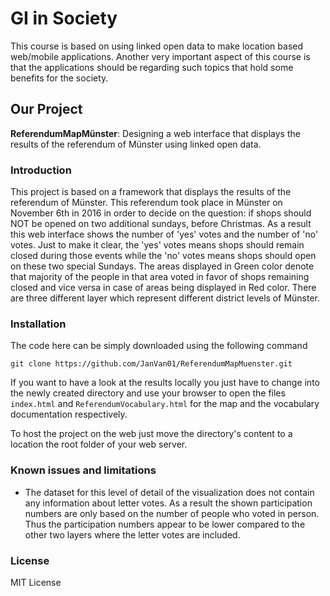 # GI in Society
This course is based on using linked open data to make location based web/mobile applications. Another very important aspect of this course is that the applications should be 
regarding such topics that hold some benefits for the society.

## Our Project
**ReferendumMapMünster**: Designing a web interface that displays the results of the referendum of Münster using linked open data.

### Introduction
This project is based on a framework that displays the results of the referendum of Münster. This referendum took place in Münster on November 6th in 2016 in order to decide
on the question: if shops should NOT be opened on two additional sundays, before Christmas. As a result this web interface shows the number of 'yes' votes and the number of 'no'
votes. Just to make it clear, the 'yes' votes means shops should remain closed during those events while the 'no' votes means shops should open on these two special Sundays.
The areas displayed in Green color denote that majority of the people in that area voted in favor of shops remaining closed and vice versa in case of areas being displayed in Red color.
There are three different layer which represent different district levels of Münster. 

### Installation
The code here can be simply downloaded using the following command
```
git clone https://github.com/JanVan01/ReferendumMapMuenster.git
```

If you want to have a look at the results locally you just have to change into the newly created directory and use your browser to open the files `index.html` and `ReferendumVocabulary.html` for the map and the vocabulary documentation respectively.

To host the project on the web just move the directory's content to a location the root folder of your web server.

### Known issues and limitations
* The dataset for this level of detail of the visualization does not contain any information about letter votes. 
  As a result the shown participation numbers are only based on the number of people who voted in person. 
  Thus the participation numbers appear to be lower compared to the other two layers where the letter votes are included.
  
### License
MIT License


